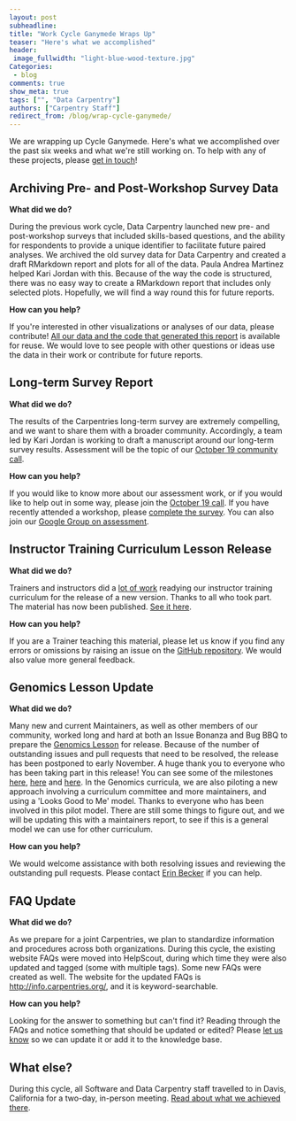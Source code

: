 ```yaml
---
layout: post
subheadline:
title: "Work Cycle Ganymede Wraps Up"
teaser: "Here's what we accomplished"
header:
 image_fullwidth: "light-blue-wood-texture.jpg"
Categories:
 - blog
comments: true
show_meta: true
tags: ["", "Data Carpentry"]
authors: ["Carpentry Staff"]
redirect_from: /blog/wrap-cycle-ganymede/
---
```


We are wrapping up Cycle Ganymede. Here's what we accomplished over the past six weeks and what we're still working on. To
help with any of these projects, please [get in touch](mailto:team@carpentries.org)!

## Archiving Pre- and Post-Workshop Survey Data

**What did we do?**

During the previous work cycle, Data Carpentry launched new pre- and post-workshop surveys that included skills-based questions, 
and the ability for respondents to provide a unique identifier to facilitate future paired analyses. We archived the old 
survey data for Data Carpentry and created a draft RMarkdown report and plots for all of the data. Paula Andrea Martinez 
helped Kari Jordan with this. Because of the way the code is structured, there was no easy way to create a RMarkdown report 
that includes only selected plots. Hopefully, we will find a way round this for future reports.

**How can you help?**

If you're interested in other visualizations or analyses of our data, please contribute! [All our data 
and the code that generated this report](https://github.com/carpentries/assessment-projects) is available for reuse. We 
would love to see people with other questions or ideas use the data in their work or contribute for future reports.

## Long-term Survey Report

**What did we do?**

The results of the Carpentries long-term survey are extremely compelling, and we want to 
share them with a broader community. Accordingly, a team led by Kari Jordan is working to 
draft a manuscript around our long-term survey results. Assessment will be the topic of 
our [October 19 community call](http://pad.software-carpentry.org/community-call-2017-10-19).

**How can you help?**

If you would like to know more about our assessment work, or if you would like to help out 
in some way, please join the [October 19 call](http://pad.software-carpentry.org/community-call-2017-10-19). 
If you have recently attended a workshop, 
please [complete the survey](https://www.surveymonkey.com/r/carpentrieslongtermassessment). You 
can also join our [Google Group on assessment](https://groups.google.com/a/carpentries.org/forum/#!forum/assessment-network).

## Instructor Training Curriculum Lesson Release

**What did we do?**

Trainers and instructors did a [lot of work](https://software-carpentry.org/blog/2017/08/inst-curr-update.html) readying 
our instructor training curriculum for the release of a new version. Thanks to all who took part. 
The material has now been published. [See it here](http://carpentries.github.io/instructor-training/).

**How can you help?**

If you are a Trainer teaching this material, please let us know if you find any errors or omissions by 
raising an issue on the [GitHub repository](http://carpentries.github.io/instructor-training/). We would also 
value more general feedback.

## Genomics Lesson Update

**What did we do?**

Many new and current Maintainers, as well as other members of our community, worked long and hard at both an 
Issue Bonanza and Bug BBQ to prepare the [Genomics Lesson](http://www.datacarpentry.org/lessons/#genomics-workshop) for 
release. Because of the number of outstanding issues and pull requests that need to be resolved, the release has 
been postponed to early November. A huge thank you to everyone who has been taking part in this release! 
You can see some of the milestones [here](http://www.datacarpentry.org/blog/genomics-bug-bbq/), 
[here](http://www.datacarpentry.org/blog/genomics-bonanza-today/) and [here](http://www.datacarpentry.org/blog/genomics-bbq/). 
In the Genomics curricula, we are also piloting a new approach involving a curriculum committee and more maintainers, 
and using a 'Looks Good to Me' model. Thanks to everyone who has been involved in this pilot model. 
There are still some things to figure out, and we will be updating this with a maintainers report, 
to see if this is a general model we can use for other curriculum. 

**How can you help?**

We would welcome assistance with both resolving issues and reviewing the outstanding pull requests. 
Please contact [Erin Becker](mailto:ebecker@carpentries.org) if you can help. 

## FAQ Update

**What did we do?**

 As we prepare for a joint Carpentries, we plan to standardize information and procedures across 
 both organizations. During this cycle, the existing website FAQs were moved into HelpScout, during 
 which time they were also updated and tagged (some with multiple tags). Some new FAQs were created as well. 
 The website for the updated FAQs is http://info.carpentries.org/, and it is keyword-searchable.

**How can you help?**

Looking for the answer to something but can't find it? Reading through the 
FAQs and notice something that should be updated or edited? 
Please [let us know](mailto:team@carpentries.org) so we can update it or add it to the knowledge base. 

## What else?

During this cycle, all Software and Data Carpentry staff travelled to in Davis, California for a 
two-day, in-person meeting. [Read about what we achieved there](http://www.datacarpentry.org/blog/davis-inperson/).



